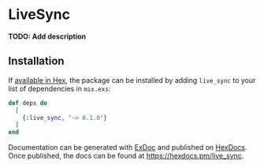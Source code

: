 # LiveSync

**TODO: Add description**

## Installation

If [available in Hex](https://hex.pm/docs/publish), the package can be installed
by adding `live_sync` to your list of dependencies in `mix.exs`:

```elixir
def deps do
  [
    {:live_sync, "~> 0.1.0"}
  ]
end
```

Documentation can be generated with [ExDoc](https://github.com/elixir-lang/ex_doc)
and published on [HexDocs](https://hexdocs.pm). Once published, the docs can
be found at <https://hexdocs.pm/live_sync>.
